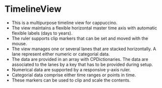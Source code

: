 # TimelineView
* This is a multipurpose timeline view for cappuccino.
* The view maintains a flexible horizontal master time axis with automatic flexible labels (days to years).
* The ruler supports clip markers that can be set and moved with the mouse.
* The view manages one or several lanes that are stacked horizontally. A lane represent either numeric or categorial data.
* The data are provided in an array with CPDictionaries. The data are associated to the lanes by a key that has to be provided during setup.
* Numerical data are supported by a responsive y-axis ruler.
* Categorial data comprise either time ranges or points in time.
* These markers can be used to clip and scale the contents.
